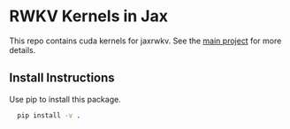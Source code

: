 # RWKV Kernels in Jax

This repo contains cuda kernels for jaxrwkv. See the [main project](https://github.com/bsarkar321/jaxrwkv) for more details.

## Install Instructions

Use pip to install this package.
``` bash
  pip install -v .
```

